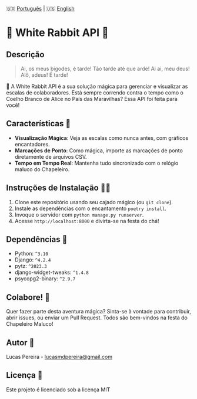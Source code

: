 🇧🇷 [Português](./README.md) | 🇺🇸 [English](./README.en.md)
# 🐇 White Rabbit API 🐇

## Descrição
>Ai, os meus bigodes, é tarde! Tão tarde até que arde! Ai ai, meu deus! Alô, adeus! É tarde!

🎩 A White Rabbit API é a sua solução mágica para gerenciar e visualizar as escalas de colaboradores. Está sempre correndo contra o tempo como o Coelho Branco de Alice no País das Maravilhas? Essa API foi feita para você!

## Características 🎉
- **Visualização Mágica**: Veja as escalas como nunca antes, com gráficos encantadores.
- **Marcações de Ponto**: Como mágica, importe as marcações de ponto diretamente de arquivos CSV.
- **Tempo em Tempo Real**: Mantenha tudo sincronizado com o relógio maluco do Chapeleiro.

## Instruções de Instalação 🧙‍♂️
1. Clone este repositório usando seu cajado mágico (ou `git clone`).
2. Instale as dependências com o encantamento `poetry install`.
3. Invoque o servidor com `python manage.py runserver`.
4. Acesse `http://localhost:8000` e divirta-se na festa do chá!

## Dependências 🧪
- Python: `^3.10`
- Django: `^4.2.4`
- pytz: `^2023.3`
- django-widget-tweaks: `^1.4.8`
- psycopg2-binary: `^2.9.7`

## Colabore! 🤝
Quer fazer parte desta aventura mágica? Sinta-se à vontade para contribuir, abrir issues, ou enviar um Pull Request. Todos são bem-vindos na festa do Chapeleiro Maluco!

## Autor 🎩
Lucas Pereira - [lucasmdpereira@gmail.com](mailto:lucasmdpereira@gmail.com)

## Licença 📜
Este projeto é licenciado sob a licença MIT
